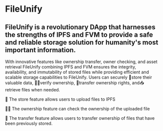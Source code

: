 # FileUnify

## FileUnify is a revolutionary DApp that harnesses the strengths of IPFS and FVM to provide a safe and reliable storage solution for humanity's most important information.

With innovative features like ownership transfer, owner checking, and asset retrieval FileUnify combining IPFS and FVM ensures the integrity, availability, and immutability of stored files while providing efficient and scalable storage capabilities to FileUnify. Users can securely 💽store their valuable data, 👨‍💻verify ownership, 🤝transfer ownership rights, and📥retrieve files when needed.

💽 The store feature allows users to upload files to IPFS

👨‍💻 The ownership feature can check the ownership of the uploaded file

🤝 The transfer feature allows users to transfer ownership of files that have been previously stored.
